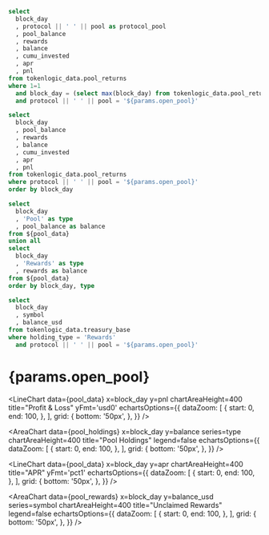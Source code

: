

<!-- 
investment
current holdings
pnl
rewards to be claimed
apr

pnl chart

holdings split by type (rewards, pool)

apr chart

rewards split by token type

 -->

```sql pool_current 
select 
  block_day
  , protocol || ' ' || pool as protocol_pool
  , pool_balance
  , rewards
  , balance
  , cumu_invested
  , apr
  , pnl
from tokenlogic_data.pool_returns
where 1=1
  and block_day = (select max(block_day) from tokenlogic_data.pool_returns)
  and protocol || ' ' || pool = '${params.open_pool}'

```

```sql pool_data
select 
  block_day
  , pool_balance
  , rewards
  , balance
  , cumu_invested
  , apr
  , pnl
from tokenlogic_data.pool_returns
where protocol || ' ' || pool = '${params.open_pool}'
order by block_day 
```

```sql pool_holdings
select 
  block_day
  , 'Pool' as type
  , pool_balance as balance
from ${pool_data}
union all 
select 
  block_day
  , 'Rewards' as type
  , rewards as balance
from ${pool_data}
order by block_day, type 
```

```sql pool_rewards
select 
  block_day
  , symbol
  , balance_usd
from tokenlogic_data.treasury_base
where holding_type = 'Rewards'
  and protocol || ' ' || pool = '${params.open_pool}'
```

# {params.open_pool}

<Grid cols=2>
  <BigValue
    data={pool_current}
    value=cumu_invested
    title="Total Invested"
    fmt='usd0'
  />
  <BigValue
    data={pool_current}
    value=balance
    title="Current Holdings"
    fmt='usd0'
  />
</Grid>
<Grid cols=3>
  <BigValue
    data={pool_current}
    value=pnl
    title="Profit & Loss"
    fmt='usd0'
  />
  <BigValue
    data={pool_current}
    value=rewards
    title="Rewards to be Claimed"
    fmt='usd0'
  />
  <BigValue
    data={pool_current}
    value=apr
    title="APR"
    fmt='pct1'
  />
</Grid>

<LineChart
  data={pool_data}
  x=block_day
  y=pnl
  chartAreaHeight=400
  title="Profit & Loss"
  yFmt='usd0'
  echartsOptions={{
      dataZoom: [
          {
              start: 0,
              end: 100,
          },
      ],
      grid: {
          bottom: '50px',
      },
  }}
/>

<AreaChart
  data={pool_holdings}
  x=block_day
  y=balance
  series=type
  chartAreaHeight=400
  title="Pool Holdings"
  legend=false
  echartsOptions={{
      dataZoom: [
          {
              start: 0,
              end: 100,
          },
      ],
      grid: {
          bottom: '50px',
      },
  }}
/>

<LineChart
  data={pool_data}
  x=block_day
  y=apr
  chartAreaHeight=400
  title="APR"
  yFmt='pct1'
  echartsOptions={{
      dataZoom: [
          {
              start: 0,
              end: 100,
          },
      ],
      grid: {
          bottom: '50px',
      },
  }}
/>

<AreaChart
  data={pool_rewards}
  x=block_day
  y=balance_usd
  series=symbol
  chartAreaHeight=400
  title="Unclaimed Rewards"
  legend=false
  echartsOptions={{
      dataZoom: [
          {
              start: 0,
              end: 100,
          },
      ],
      grid: {
          bottom: '50px',
      },
  }}
/>